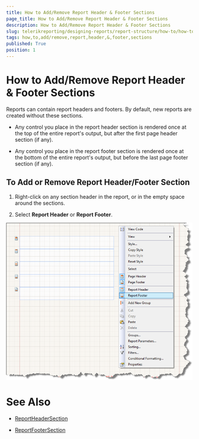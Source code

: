```yaml
---
title: How to Add/Remove Report Header & Footer Sections
page_title: How to Add/Remove Report Header & Footer Sections 
description: How to Add/Remove Report Header & Footer Sections
slug: telerikreporting/designing-reports/report-structure/how-to/how-to-add-remove-report-header---footer-sections
tags: how,to,add/remove,report,header,&,footer,sections
published: True
position: 1
---
```


# How to Add/Remove Report Header & Footer Sections

Reports can contain report headers and footers. By default, new reports are created without these sections.

* Any control you place in the report header section is rendered once at the top of the entire report's output, but after the first page header section (if any).

* Any control you place in the report footer section is rendered once at the bottom of the entire report's output, but before the last page footer section (if any).

## To Add or Remove Report Header/Footer Section

1. Right-click on any section header in the report, or in the empty space around the sections.

1. Select __Report Header__ or __Report Footer__.  

  ![](images/ReportDesign006.png)


# See Also

* [ReportHeaderSection](/reporting/api/Telerik.Reporting.ReportHeaderSection)  

* [ReportFooterSection](/reporting/api/Telerik.Reporting.ReportFooterSection)
